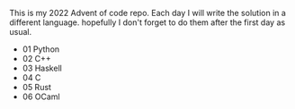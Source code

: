 This is my 2022 Advent of code repo.
Each day I will write the solution in a different language.
hopefully I don't forget to do them after the first day as usual.

- 01 Python
- 02 C++
- 03 Haskell
- 04 C
- 05 Rust
- 06 OCaml
